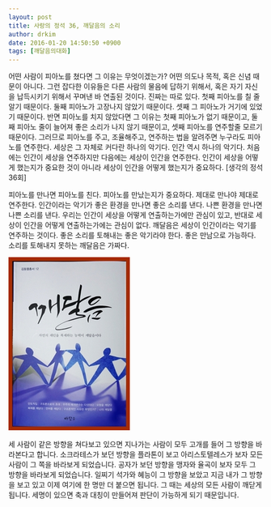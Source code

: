```yaml
---
layout: post
title: 사랑의 정석 36, 깨달음의 소리
author: drkim
date: 2016-01-20 14:50:50 +0900
tags: [깨달음의대화]
---
```

어떤 사람이 피아노를 쳤다면 그 이유는 무엇이겠는가? 어떤 의도나 목적, 혹은 신념 때문이 아니다. 그런 잡다한 이유들은 다른 사람의 물음에 답하기 위해서, 혹은 자기 자신을 납득시키기 위해서 꾸며낸 바 연출된 것이다. 진짜는 따로 있다. 첫째 피아노를 칠 줄 알기 때문이다. 둘째 피아노가 고장나지 않았기 때문이다. 셋째 그 피아노가 거기에 있었기 때문이다. 반면 피아노를 치지 않았다면 그 이유는 첫째 피아노가 없기 때문이고, 둘째 피아노 줄이 늘어져 좋은 소리가 나지 않기 때문이고, 셋째 피아노를 연주할줄 모르기 때문이다. 그러므로 피아노를 주고, 조율해주고, 연주하는 법을 알려주면 누구라도 피아노를 연주한다. 세상은 그 자체로 커다란 하나의 악기다. 인간 역시 하나의 악기다. 처음에는 인간이 세상을 연주하지만 다음에는 세상이 인간을 연주한다. 인간이 세상을 어떻게 했는지가 중요한 것이 아니라 세상이 인간을 어떻게 했는지가 중요하다. [생각의 정석 36회] 

  


피아노를 만나면 피아노를 친다. 피아노를 만났는지가 중요하다. 제대로 만나야 제대로 연주한다. 인간이라는 악기가 좋은 환경을 만나면 좋은 소리를 낸다. 나쁜 환경을 만나면 나쁜 소리를 낸다. 우리는 인간이 세상을 어떻게 연출하는가에만 관심이 있고, 반대로 세상이 인간을 어떻게 연출하는가에는 관심이 없다. 깨달음은 세상이 인간이라는 악기를 연주하는 것이다. 좋은 소리를 토해내는 좋은 악기라야 한다. 좋은 만남으로 가능하다. 소리를 토해내지 못하는 깨달음은 가짜다. 

  


  



![](/files/attach/images/198/245/663/aDSC01523.JPG)   


  


세 사람이 같은 방향을 쳐다보고 있으면 지나가는 사람이 모두 고개를 들어 그 방향을 바라본다고 합니다. 소크라테스가 보던 방향을 플라톤이 보고 아리스토텔레스가 보자 모든 사람이 그 쪽을 바라보게 되었습니다. 공자가 보던 방향을 맹자와 율곡이 보자 모두 그 방향을 바라보게 되었습니다. 일찌기 석가와 혜능이 그 방향을 보았고 지금 내가 그 방향을 보고 있고 이제 여기에 한 명만 더 붙으면 됩니다. 그 때는 세상의 모든 사람이 깨닫게 됩니다. 세명이 있으면 축과 대칭이 만들어져 판단이 가능하게 되기 때문입니다.